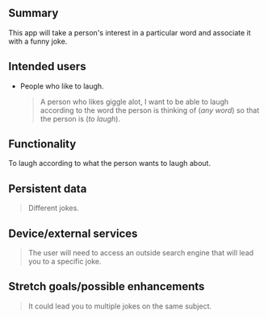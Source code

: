 ## Summary

This app will take a person's interest in a particular word and associate it with a funny joke. 


## Intended users

* People who like to laugh.

    > A  person who likes giggle alot, I want to be able to laugh according to the word the person is thinking of (_any word_) so that the person is (_to laugh_).

## Functionality
 To laugh according to what the person wants to laugh about. 

## Persistent data

 >Different jokes. 
    
## Device/external services

 >The user will need to access an outside search engine that will lead you to a specific joke.

## Stretch goals/possible enhancements 

 >It could lead you to multiple jokes on the same subject.
